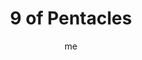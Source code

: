 ---
# hugo new --kind tarot-card content/projects/tarot/cards/suit-number.md
# basics
title     		 : "9 of Pentacles"
token					 : 'coins-09'
card_type			 : '' # major, minor, court
layout				 : "tarot-card"
author    		 : 'me'
one_liner 		 : "Training, discipline, confidence, enough"
alt_names			 : ['Gain', 'Accomplishment']
images				 : ['/assets/images/tarot/rws/rw-coins-09.jpg']
keywords			 : ['training', 'discipline', 'confidence', 'enough']
url						 : 'tarot/cards/coins-09'
aliases				 : []

meaning_light  : "Investing time in learning or teaching a difficult task. Restraining yourself from physical or financial extremes. Making sacrifices as a way of achieving larger goals. Breaking a complex task down into simple steps. Wanting what you have. Knowing the difference between needs and wants."

meaning_shadow : "Being assigned to a task without being trained to perform it. Pursuing a position for which you are not qualified. Disregarding requirements. Refusing to dedicate adequate time or attention when learning about something or someone new. Always craving more."

# more detail
correspondence_planet 			: "Venus"
correspondence_astrological : "Virgo"
correspondence_affirmation  : "I know enough to be confident in my decisions."
correspondence_story 				: "The main character outlines a detailed action plan, step-by-step. Alternatively, the Main Character is placed in a position for which he or she is completely unqualified."

advice_relationships 	 : "We learn about love from our parents, but their examples may or may not be suitable for relationships we forge for ourselves. Everyone has something to learn about love. Model the level of love and patience you want your partner to provide."

advice_work 					 : "Many problems arise when people are assigned to tasks to which they are not suited by training or nature. Where’s the disconnect? Identify what you don’t know, and ask for appropriate training. When using unskilled workers to do an elaborate task, scale expectations accordingly."

advice_spirituality 	 : "Wanting what you have can transform your world. All too often, we get caught up in the ruthless cycle of pursuing “bigger and better,” when, in fact, we could very easily make do. Today, consider how you can delight in what you’ve already been given."

advice_personal_growth : "Be patient with yourself. Seek advice from those who easily do what you must strive to do. Give yourself time to learn a new process. If you’re hoping to engineer a change in your own behavior, recognize the value of little steps toward your goal."

advice_fortune_telling : "Until you appreciate what you have, you won’t have any luck getting more."

questions	: ["How might patience and empathy play a role in your situation today?", "How have past efforts (or a lack of effort) shaped the situation you find yourself in now? To what extent is someone reaping what he or she has sown?", "How have past efforts (or a lack of effort) shaped the situation you find yourself in now? To what extent is someone reaping what he or she has sown?", "The woman on many versions of this card appears to have plenty of resources at her disposal. For you, how much is too little? How much is too much? What would be “just right?”", "If you could not have what you want, how would you make do?", "Could you make a complex task easier by breaking it down into smaller steps?", "How patient are you during the learning process? With yourself? With others?"]

# referenced in the symbols.toml data file
symbols	  : ['9', 'coins', 'falcon', 'bumper-crop']

# metadata
suppress_topnav : true
related_cards 	: []

---